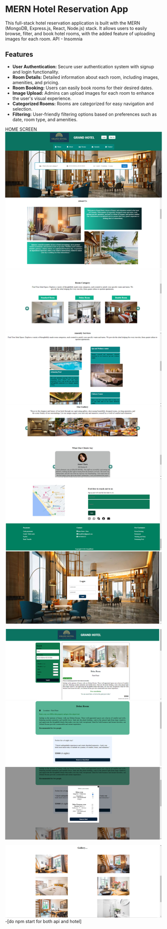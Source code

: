 # MERN Hotel Reservation App

This full-stack hotel reservation application is built with the MERN (MongoDB, Express.js, React, Node.js) stack. It allows users to easily browse, filter, and book hotel rooms, with the added feature of uploading images for each room.
API - Insomnia
## Features

- **User Authentication:** Secure user authentication system with signup and login functionality.
- **Room Details:** Detailed information about each room, including images, amenities, and pricing.
- **Room Booking:** Users can easily book rooms for their desired dates.
- **Image Upload:** Admins can upload images for each room to enhance the user's visual experience.
- **Categorized Rooms:** Rooms are categorized for easy navigation and selection.
- **Filtering:** User-friendly filtering options based on preferences such as date, room type, and amenities.

 
 HOME SCREEN
![Alt Text](./images/hotel.png)
![Alt Text](./images/hotel2.png)
![Alt Text](./images/hotel3.png)
![Alt Text](./images/hotel11.png)
![Alt Text](./images/hotel4.png)
![Alt Text](./images/hotel5.png)
![Alt Text](./images/hotel6.png)

![Alt Text](./images/hotel7.png)
![Alt Text](./images/hotel8.png)
![Alt Text](./images/hotel9.png)

![Alt Text](./images/hotel10.png)
-[do npm start for both api and hotel]

